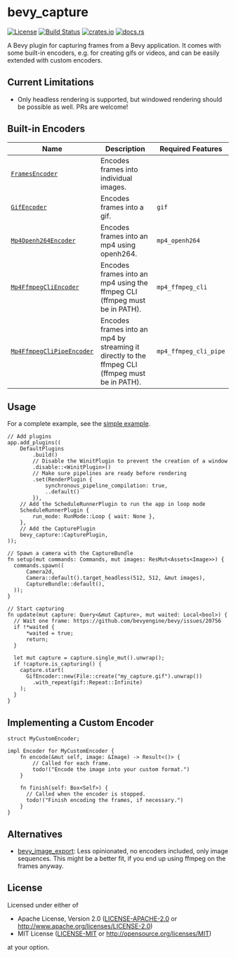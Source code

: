 # bevy_capture

[![License](https://img.shields.io/badge/license-MIT%2FApache-blue.svg)](#license)
[![Build Status](https://github.com/jannik4/bevy_capture/workflows/CI/badge.svg)](https://github.com/jannik4/bevy_capture/actions)
[![crates.io](https://img.shields.io/crates/v/bevy_capture.svg)](https://crates.io/crates/bevy_capture)
[![docs.rs](https://img.shields.io/badge/docs-latest-blue.svg)](https://docs.rs/bevy_capture)

A Bevy plugin for capturing frames from a Bevy application. It comes with some built-in encoders, e.g. for creating gifs or videos, and can be easily extended with custom encoders.

## Current Limitations

- Only headless rendering is supported, but windowed rendering should be possible as well. PRs are welcome!

## Built-in Encoders

| Name                                                                               | Description                                                                                     | Required Features     |
| ---------------------------------------------------------------------------------- | ----------------------------------------------------------------------------------------------- | --------------------- |
| [`FramesEncoder`](encoder::frames::FramesEncoder)                                  | Encodes frames into individual images.                                                          |                       |
| [`GifEncoder`](encoder::gif::GifEncoder)                                           | Encodes frames into a gif.                                                                      | `gif`                 |
| [`Mp4Openh264Encoder`](encoder::mp4_openh264::Mp4Openh264Encoder)                  | Encodes frames into an mp4 using openh264.                                                      | `mp4_openh264`        |
| [`Mp4FfmpegCliEncoder`](encoder::mp4_ffmpeg_cli::Mp4FfmpegCliEncoder)              | Encodes frames into an mp4 using the ffmpeg CLI (ffmpeg must be in PATH).                       | `mp4_ffmpeg_cli`      |
| [`Mp4FfmpegCliPipeEncoder`](encoder::mp4_ffmpeg_cli_pipe::Mp4FfmpegCliPipeEncoder) | Encodes frames into an mp4 by streaming it directly to the ffmpeg CLI (ffmpeg must be in PATH). | `mp4_ffmpeg_cli_pipe` |

## Usage

For a complete example, see the [simple example](https://github.com/jannik4/bevy_capture/blob/main/examples/simple.rs).

```rust,ignore
// Add plugins
app.add_plugins((
    DefaultPlugins
        .build()
        // Disable the WinitPlugin to prevent the creation of a window
        .disable::<WinitPlugin>()
        // Make sure pipelines are ready before rendering
        .set(RenderPlugin {
            synchronous_pipeline_compilation: true,
            ..default()
        }),
    // Add the ScheduleRunnerPlugin to run the app in loop mode
    ScheduleRunnerPlugin {
        run_mode: RunMode::Loop { wait: None },
    },
    // Add the CapturePlugin
    bevy_capture::CapturePlugin,
));

// Spawn a camera with the CaptureBundle
fn setup(mut commands: Commands, mut images: ResMut<Assets<Image>>) {
  commands.spawn((
      Camera2d,
      Camera::default().target_headless(512, 512, &mut images),
      CaptureBundle::default(),
  ));
}

// Start capturing
fn update(mut capture: Query<&mut Capture>, mut waited: Local<bool>) {
  // Wait one frame: https://github.com/bevyengine/bevy/issues/20756
  if !*waited {
      *waited = true;
      return;
  }

  let mut capture = capture.single_mut().unwrap();
  if !capture.is_capturing() {
    capture.start(
      GifEncoder::new(File::create("my_capture.gif").unwrap())
        .with_repeat(gif::Repeat::Infinite)
    );
  }
}
```

## Implementing a Custom Encoder

```rust,ignore
struct MyCustomEncoder;

impl Encoder for MyCustomEncoder {
    fn encode(&mut self, image: &Image) -> Result<()> {
        // Called for each frame.
        todo!("Encode the image into your custom format.")
    }

    fn finish(self: Box<Self>) {
      // Called when the encoder is stopped.
      todo!("Finish encoding the frames, if necessary.")
    }
}
```

## Alternatives

- [bevy_image_export](https://github.com/paulkre/bevy_image_export): Less opinionated, no encoders included, only image sequences. This might be a better fit, if you end up using ffmpeg on the frames anyway.

## License

Licensed under either of

- Apache License, Version 2.0
  ([LICENSE-APACHE-2.0](LICENSE-Apache-2.0) or <http://www.apache.org/licenses/LICENSE-2.0>)
- MIT License
  ([LICENSE-MIT](LICENSE-MIT) or <http://opensource.org/licenses/MIT>)

at your option.
